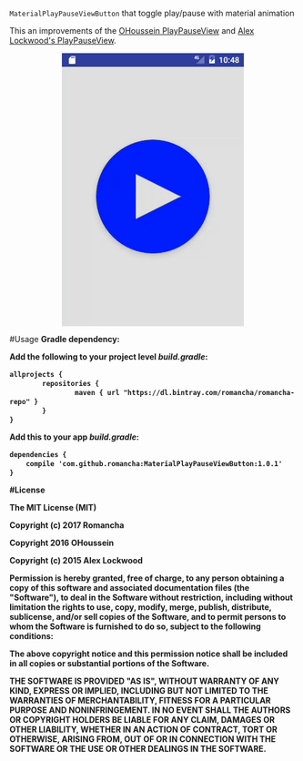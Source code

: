 `MaterialPlayPauseViewButton` that toggle play/pause with material animation

This an improvements of the [OHoussein PlayPauseView](https://github.com/OHoussein/android-material-play-pause-view) and [Alex Lockwood's PlayPauseView](https://github.com/alexjlockwood/material-pause-play-animation).


<div  align="center">    
<img src="https://raw.githubusercontent.com/Romancha/android-material-play-pause-view-button/master/media/demo.gif" alt="demo" align=center />
</div>
 
#Usage
<b>Gradle dependency:<b/>

Add the following to your project level <i>build.gradle</i>:
```
allprojects {
    	repositories {
	        	maven { url "https://dl.bintray.com/romancha/romancha-repo" }
    	}
}
```
Add this to your app <i>build.gradle</i>:
```
dependencies {
    compile 'com.github.romancha:MaterialPlayPauseViewButton:1.0.1'
}
```


 
 
#License

The MIT License (MIT)

Copyright (c) 2017 Romancha

Copyright 2016 OHoussein

Copyright (c) 2015 Alex Lockwood

Permission is hereby granted, free of charge, to any person obtaining a copy of this software and associated documentation files (the "Software"), to deal in the Software without restriction, including without limitation the rights to use, copy, modify, merge, publish, distribute, sublicense, and/or sell copies of the Software, and to permit persons to whom the Software is furnished to do so, subject to the following conditions:

The above copyright notice and this permission notice shall be included in all copies or substantial portions of the Software.

THE SOFTWARE IS PROVIDED "AS IS", WITHOUT WARRANTY OF ANY KIND, EXPRESS OR IMPLIED, INCLUDING BUT NOT LIMITED TO THE WARRANTIES OF MERCHANTABILITY, FITNESS FOR A PARTICULAR PURPOSE AND NONINFRINGEMENT. IN NO EVENT SHALL THE AUTHORS OR COPYRIGHT HOLDERS BE LIABLE FOR ANY CLAIM, DAMAGES OR OTHER LIABILITY, WHETHER IN AN ACTION OF CONTRACT, TORT OR OTHERWISE, ARISING FROM, OUT OF OR IN CONNECTION WITH THE SOFTWARE OR THE USE OR OTHER DEALINGS IN THE SOFTWARE.
